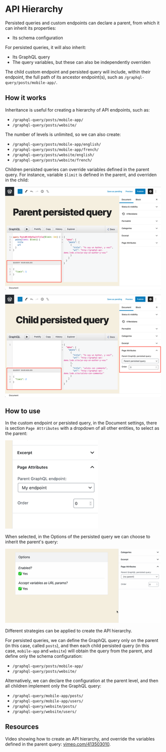 # API Hierarchy

Persisted queries and custom endpoints can declare a parent, from which it can inherit its properties:

- Its schema configuration

For persisted queries, it will also inherit:

- Its GraphQL query
- The query variables, but these can also be independently overriden

The child custom endpoint and persisted query will include, within their endpoint, the full path of its ancestor endpoint(s), such as `/graphql-query/posts/mobile-app/`.

## How it works

Inheritance is useful for creating a hierarchy of API endpoints, such as:

- `/graphql-query/posts/mobile-app/`
- `/graphql-query/posts/website/`

The number of levels is unlimited, so we can also create:

- `/graphql-query/posts/mobile-app/english/`
- `/graphql-query/posts/mobile-app/french/`
- `/graphql-query/posts/website/english/`
- `/graphql-query/posts/website/french/`

Children persisted queries can override variables defined in the parent query. For instance, variable `$limit` is defined in the parent, and overriden in the child:

![Parent persisted query](../../images/parent-persisted-query.png "Parent persisted query")

![Child persisted query](../../images/child-persisted-query.png "Child persisted query")

## How to use

In the custom endpoint or persisted query, in the Document settings, there is section `Page Attributes` with a dropdown of all other entities, to select as the parent:

![API inheritance](../../images/api-inheritance.png "API inheritance")

When selected, in the Options of the persisted query we can choose to inherit the parent's query:

![API inheritance](../../images/api-inheritance.gif "API inheritance")

Different strategies can be applied to create the API hierarchy.

For persisted queries, we can define the GraphQL query only on the parent (in this case, called `posts`), and then each child persisted query (in this case, `mobile-app` and `website`) will obtain the query from the parent, and define only the schema configuration:

- `/graphql-query/posts/mobile-app/`
- `/graphql-query/posts/website/`

Alternatively, we can declare the configuration at the parent level, and then all children implement only the GraphQL query:

- `/graphql-query/mobile-app/posts/`
- `/graphql-query/mobile-app/users/`
- `/graphql-query/website/posts/`
- `/graphql-query/website/users/`

## Resources

Video showing how to create an API hierarchy, and override the variables defined in the parent query: <a href="https://vimeo.com/413503010" target="_blank">vimeo.com/413503010</a>.
